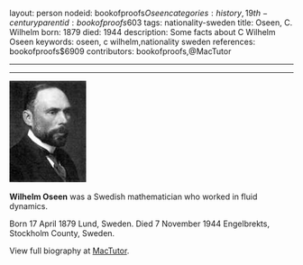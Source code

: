 layout: person
nodeid: bookofproofs$Oseen
categories: history,19th-century
parentid: bookofproofs$603
tags: nationality-sweden
title: Oseen, C. Wilhelm
born: 1879
died: 1944
description: Some facts about C Wilhelm Oseen
keywords: oseen, c wilhelm,nationality sweden
references: bookofproofs$6909
contributors: bookofproofs,@MacTutor

---


---

![Oseen.jpg](https://github.com/bookofproofs/bookofproofs.github.io/blob/main/_sources/_assets/images/portraits/Oseen.jpg?raw=true)

**Wilhelm Oseen** was a Swedish mathematician who worked in fluid dynamics.

Born 17 April 1879 Lund, Sweden. Died 7 November 1944 Engelbrekts, Stockholm County, Sweden.


View full biography at [MacTutor](https://mathshistory.st-andrews.ac.uk/Biographies/Oseen/).